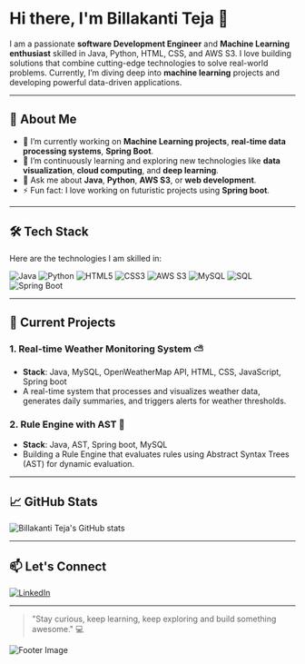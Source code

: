 # Hi there, I'm Billakanti Teja 👋


I am a passionate **software Development Engineer** and **Machine Learning enthusiast** skilled in Java, Python, HTML, CSS, and AWS S3. I love building solutions that combine cutting-edge technologies to solve real-world problems. Currently, I’m diving deep into **machine learning** projects and developing powerful data-driven applications.

---

## 🚀 **About Me**

- 🔭 I’m currently working on **Machine Learning projects**, **real-time data processing systems**, **Spring Boot**.
- 🌱 I’m continuously learning and exploring new technologies like **data visualization**, **cloud computing**, and **deep learning**.
- 💬 Ask me about **Java**, **Python**, **AWS S3**, or **web development**.
- ⚡ Fun fact: I love working on futuristic projects using **Spring boot**.

---

## 🛠 **Tech Stack**

Here are the technologies I am skilled in:

![Java](https://img.shields.io/badge/Java-%23ED8B00.svg?style=for-the-badge&logo=java&logoColor=white)
![Python](https://img.shields.io/badge/Python-3670A0?style=for-the-badge&logo=python&logoColor=ffdd54)
![HTML5](https://img.shields.io/badge/HTML5-E34F26?style=for-the-badge&logo=html5&logoColor=white)
![CSS3](https://img.shields.io/badge/CSS3-%231572B6.svg?style=for-the-badge&logo=css3&logoColor=white)
![AWS S3](https://img.shields.io/badge/Amazon%20S3-569A31?style=for-the-badge&logo=amazonaws&logoColor=white)
![MySQL](https://img.shields.io/badge/MySQL-4479A1?style=for-the-badge&logo=mysql&logoColor=white)
![SQL](https://img.shields.io/badge/SQL-%2300758F.svg?style=for-the-badge&logo=databricks&logoColor=white)
![Spring Boot](https://img.shields.io/badge/Spring%20Boot-6DB33F?style=for-the-badge&logo=spring-boot&logoColor=white)

---

## 🌟 **Current Projects**

### 1. **Real-time Weather Monitoring System** ⛅
- **Stack**: Java, MySQL, OpenWeatherMap API, HTML, CSS, JavaScript, Spring boot
- A real-time system that processes and visualizes weather data, generates daily summaries, and triggers alerts for weather thresholds.

### 2. **Rule Engine with AST** 📐
- **Stack**: Java, AST, Spring boot, MySQL
- Building a Rule Engine that evaluates rules using Abstract Syntax Trees (AST) for dynamic evaluation.

---

## 📈 **GitHub Stats**

![Billakanti Teja's GitHub stats](https://github-readme-stats.vercel.app/api?username=Billakanti-Teja&show_icons=true&theme=radical)

---

## 📫 **Let's Connect**

[![LinkedIn](https://img.shields.io/badge/LinkedIn-0077B5?style=for-the-badge&logo=linkedin&logoColor=white)](https://www.linkedin.com/in/billakanti-teja-b376b7251/)


---

> "Stay curious, keep learning, keep exploring and build something awesome." 💻

![Footer Image](https://via.placeholder.com/1200x200.png?text=Happy+Coding!)
